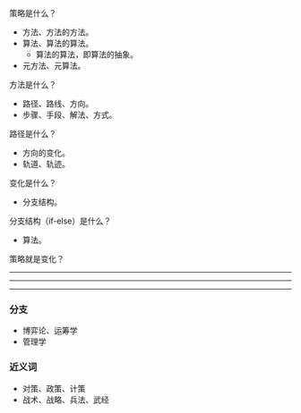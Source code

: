 策略是什么？
- 方法、方法的方法。
- 算法、算法的算法。
  - 算法的算法，即算法的抽象。  
- 元方法、元算法。

方法是什么？
- 路径、路线、方向。
- 步骤、手段、解法、方式。

路径是什么？
- 方向的变化。
- 轨道、轨迹。

变化是什么？
- 分支结构。

分支结构（if-else）是什么？
- 算法。

策略就是变化？


---
---
---
### 分支
- 博弈论、运筹学
- 管理学

### 近义词
- 对策、政策、计策
- 战术、战略、兵法、武经
